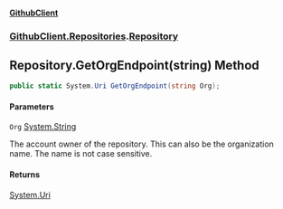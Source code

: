 #### [GithubClient](index 'index')
### [GithubClient.Repositories](GithubClient.Repositories 'GithubClient.Repositories').[Repository](GithubClient.Repositories.Repository 'GithubClient.Repositories.Repository')

## Repository.GetOrgEndpoint(string) Method

```csharp
public static System.Uri GetOrgEndpoint(string Org);
```
#### Parameters

<a name='GithubClient.Repositories.Repository.GetOrgEndpoint(string).Org'></a>

`Org` [System.String](https://docs.microsoft.com/en-us/dotnet/api/System.String 'System.String')

The account owner of the repository. This can also be the organization name. The name is not case sensitive.

#### Returns
[System.Uri](https://docs.microsoft.com/en-us/dotnet/api/System.Uri 'System.Uri')